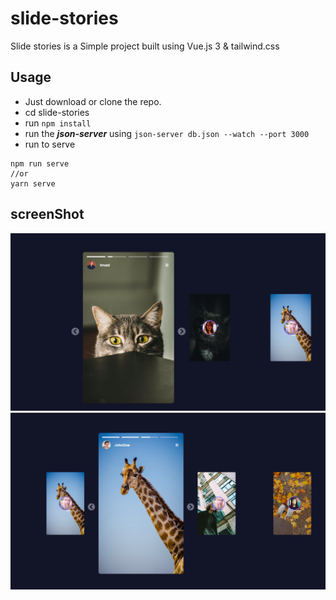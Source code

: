 # slide-stories

Slide stories is a Simple project built using Vue.js 3 & tailwind.css

## Usage

- Just download or clone the repo.
- cd slide-stories
- run `npm install`
- run the **_json-server_** using `json-server db.json --watch --port 3000`
- run to serve

```
npm run serve
//or
yarn serve
```

## screenShot

![Screenshot - Story](/screenshots/1.png)
![Screenshot - Story](/screenshots/2.png)
